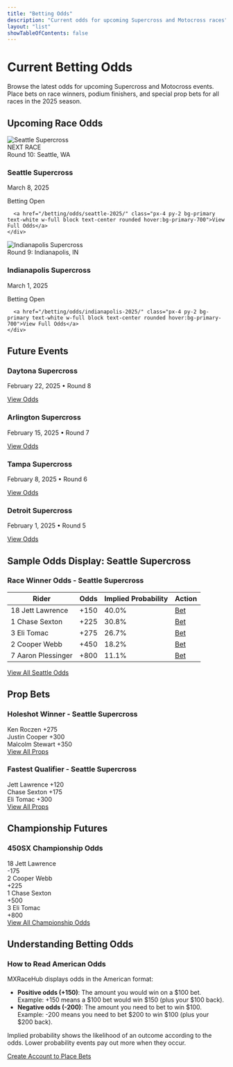 ```yaml
---
title: "Betting Odds"
description: "Current odds for upcoming Supercross and Motocross races"
layout: "list"
showTableOfContents: false
---
```


# Current Betting Odds

Browse the latest odds for upcoming Supercross and Motocross events. Place bets on race winners, podium finishers, and special prop bets for all races in the 2025 season.

## Upcoming Race Odds

<div class="grid grid-cols-1 md:grid-cols-2 gap-6 my-8">
  <div class="race-card bg-neutral-100 dark:bg-neutral-800 rounded-lg overflow-hidden shadow-lg">
    <div class="relative">
      <img src="/img/sample/default-track.svg" alt="Seattle Supercross" class="w-full h-48 object-cover">
      <div class="absolute top-0 right-0 bg-primary text-white text-xs font-bold px-2 py-1 m-2 rounded">NEXT RACE</div>
      <div class="absolute bottom-0 left-0 right-0 bg-gradient-to-t from-black/80 to-transparent p-4">
        <span class="text-white font-bold">Round 10: Seattle, WA</span>
      </div>
    </div>
    <div class="p-5">
      <div class="flex justify-between items-center mb-4">
        <div>
          <h3 class="text-xl font-bold">Seattle Supercross</h3>
          <p class="text-neutral-600 dark:text-neutral-400">March 8, 2025</p>
        </div>
        <div class="bg-primary/10 text-primary px-3 py-1 rounded-full text-sm font-semibold">
          Betting Open
        </div>
      </div>
      
      <a href="/betting/odds/seattle-2025/" class="px-4 py-2 bg-primary text-white w-full block text-center rounded hover:bg-primary-700">View Full Odds</a>
    </div>
  </div>
  
  <div class="race-card bg-neutral-100 dark:bg-neutral-800 rounded-lg overflow-hidden shadow-lg">
    <div class="relative">
      <img src="/img/sample/default-track.svg" alt="Indianapolis Supercross" class="w-full h-48 object-cover">
      <div class="absolute bottom-0 left-0 right-0 bg-gradient-to-t from-black/80 to-transparent p-4">
        <span class="text-white font-bold">Round 9: Indianapolis, IN</span>
      </div>
    </div>
    <div class="p-5">
      <div class="flex justify-between items-center mb-4">
        <div>
          <h3 class="text-xl font-bold">Indianapolis Supercross</h3>
          <p class="text-neutral-600 dark:text-neutral-400">March 1, 2025</p>
        </div>
        <div class="bg-primary/10 text-primary px-3 py-1 rounded-full text-sm font-semibold">
          Betting Open
        </div>
      </div>
      
      <a href="/betting/odds/indianapolis-2025/" class="px-4 py-2 bg-primary text-white w-full block text-center rounded hover:bg-primary-700">View Full Odds</a>
    </div>
  </div>
</div>

## Future Events

<div class="space-y-4 my-8">
  <div class="bg-neutral-100 dark:bg-neutral-800 rounded-lg overflow-hidden">
    <div class="p-4 border-b border-neutral-200 dark:border-neutral-700">
      <div class="flex justify-between items-center">
        <div>
          <h3 class="font-bold">Daytona Supercross</h3>
          <p class="text-sm text-neutral-600 dark:text-neutral-400">February 22, 2025 • Round 8</p>
        </div>
        <a href="/betting/odds/daytona-2025/" class="text-primary hover:underline text-sm">View Odds</a>
      </div>
    </div>
  </div>
  
  <div class="bg-neutral-100 dark:bg-neutral-800 rounded-lg overflow-hidden">
    <div class="p-4 border-b border-neutral-200 dark:border-neutral-700">
      <div class="flex justify-between items-center">
        <div>
          <h3 class="font-bold">Arlington Supercross</h3>
          <p class="text-sm text-neutral-600 dark:text-neutral-400">February 15, 2025 • Round 7</p>
        </div>
        <a href="/betting/odds/arlington-2025/" class="text-primary hover:underline text-sm">View Odds</a>
      </div>
    </div>
  </div>
  
  <div class="bg-neutral-100 dark:bg-neutral-800 rounded-lg overflow-hidden">
    <div class="p-4 border-b border-neutral-200 dark:border-neutral-700">
      <div class="flex justify-between items-center">
        <div>
          <h3 class="font-bold">Tampa Supercross</h3>
          <p class="text-sm text-neutral-600 dark:text-neutral-400">February 8, 2025 • Round 6</p>
        </div>
        <a href="/betting/odds/tampa-2025/" class="text-primary hover:underline text-sm">View Odds</a>
      </div>
    </div>
  </div>
  
  <div class="bg-neutral-100 dark:bg-neutral-800 rounded-lg overflow-hidden">
    <div class="p-4 border-b border-neutral-200 dark:border-neutral-700">
      <div class="flex justify-between items-center">
        <div>
          <h3 class="font-bold">Detroit Supercross</h3>
          <p class="text-sm text-neutral-600 dark:text-neutral-400">February 1, 2025 • Round 5</p>
        </div>
        <a href="/betting/odds/detroit-2025/" class="text-primary hover:underline text-sm">View Odds</a>
      </div>
    </div>
  </div>
</div>

## Sample Odds Display: Seattle Supercross

<div class="bg-neutral-100 dark:bg-neutral-800 rounded-lg p-6 my-8">
  <h3 class="text-xl font-bold mb-4">Race Winner Odds - Seattle Supercross</h3>
  
  <div class="overflow-x-auto mb-6">
    <table class="min-w-full bg-white dark:bg-neutral-900 border border-neutral-200 dark:border-neutral-700">
      <thead>
        <tr>
          <th class="px-4 py-3 bg-neutral-100 dark:bg-neutral-700 text-left text-xs font-semibold text-neutral-700 dark:text-neutral-200 uppercase tracking-wider">Rider</th>
          <th class="px-4 py-3 bg-neutral-100 dark:bg-neutral-700 text-left text-xs font-semibold text-neutral-700 dark:text-neutral-200 uppercase tracking-wider">Odds</th>
          <th class="px-4 py-3 bg-neutral-100 dark:bg-neutral-700 text-left text-xs font-semibold text-neutral-700 dark:text-neutral-200 uppercase tracking-wider">Implied Probability</th>
          <th class="px-4 py-3 bg-neutral-100 dark:bg-neutral-700 text-left text-xs font-semibold text-neutral-700 dark:text-neutral-200 uppercase tracking-wider">Action</th>
        </tr>
      </thead>
      <tbody class="divide-y divide-neutral-200 dark:divide-neutral-700">
        <tr>
          <td class="px-4 py-3 text-sm">
            <div class="flex items-center">
              <span class="inline-block w-6 h-6 bg-neutral-800 text-white rounded-full mr-2 flex items-center justify-center text-xs font-bold">18</span>
              <span class="font-medium">Jett Lawrence</span>
            </div>
          </td>
          <td class="px-4 py-3 text-sm font-bold">+150</td>
          <td class="px-4 py-3 text-sm">40.0%</td>
          <td class="px-4 py-3 text-sm">
            <a href="/betting/place-bet/seattle-2025/jett-lawrence/" class="px-3 py-1 bg-primary text-white text-xs rounded hover:bg-primary-700">Bet</a>
          </td>
        </tr>
        <tr class="bg-neutral-50 dark:bg-neutral-800">
          <td class="px-4 py-3 text-sm">
            <div class="flex items-center">
              <span class="inline-block w-6 h-6 bg-neutral-800 text-white rounded-full mr-2 flex items-center justify-center text-xs font-bold">1</span>
              <span class="font-medium">Chase Sexton</span>
            </div>
          </td>
          <td class="px-4 py-3 text-sm font-bold">+225</td>
          <td class="px-4 py-3 text-sm">30.8%</td>
          <td class="px-4 py-3 text-sm">
            <a href="/betting/place-bet/seattle-2025/chase-sexton/" class="px-3 py-1 bg-primary text-white text-xs rounded hover:bg-primary-700">Bet</a>
          </td>
        </tr>
        <tr>
          <td class="px-4 py-3 text-sm">
            <div class="flex items-center">
              <span class="inline-block w-6 h-6 bg-neutral-800 text-white rounded-full mr-2 flex items-center justify-center text-xs font-bold">3</span>
              <span class="font-medium">Eli Tomac</span>
            </div>
          </td>
          <td class="px-4 py-3 text-sm font-bold">+275</td>
          <td class="px-4 py-3 text-sm">26.7%</td>
          <td class="px-4 py-3 text-sm">
            <a href="/betting/place-bet/seattle-2025/eli-tomac/" class="px-3 py-1 bg-primary text-white text-xs rounded hover:bg-primary-700">Bet</a>
          </td>
        </tr>
        <tr class="bg-neutral-50 dark:bg-neutral-800">
          <td class="px-4 py-3 text-sm">
            <div class="flex items-center">
              <span class="inline-block w-6 h-6 bg-neutral-800 text-white rounded-full mr-2 flex items-center justify-center text-xs font-bold">2</span>
              <span class="font-medium">Cooper Webb</span>
            </div>
          </td>
          <td class="px-4 py-3 text-sm font-bold">+450</td>
          <td class="px-4 py-3 text-sm">18.2%</td>
          <td class="px-4 py-3 text-sm">
            <a href="/betting/place-bet/seattle-2025/cooper-webb/" class="px-3 py-1 bg-primary text-white text-xs rounded hover:bg-primary-700">Bet</a>
          </td>
        </tr>
        <tr>
          <td class="px-4 py-3 text-sm">
            <div class="flex items-center">
              <span class="inline-block w-6 h-6 bg-neutral-800 text-white rounded-full mr-2 flex items-center justify-center text-xs font-bold">7</span>
              <span class="font-medium">Aaron Plessinger</span>
            </div>
          </td>
          <td class="px-4 py-3 text-sm font-bold">+800</td>
          <td class="px-4 py-3 text-sm">11.1%</td>
          <td class="px-4 py-3 text-sm">
            <a href="/betting/place-bet/seattle-2025/aaron-plessinger/" class="px-3 py-1 bg-primary text-white text-xs rounded hover:bg-primary-700">Bet</a>
          </td>
        </tr>
      </tbody>
    </table>
  </div>
  
  <div class="text-center">
    <a href="/betting/odds/seattle-2025" class="px-6 py-2 bg-primary text-white rounded hover:bg-primary-700">View All Seattle Odds</a>
  </div>
</div>

## Prop Bets

<div class="space-y-4 my-8">
  <div class="bg-neutral-100 dark:bg-neutral-800 rounded-lg overflow-hidden">
    <div class="p-4">
      <h3 class="font-bold mb-2">Holeshot Winner - Seattle Supercross</h3>
      <div class="space-y-2 mb-4">
        <div class="flex justify-between items-center p-2 bg-neutral-200 dark:bg-neutral-700 rounded">
          <span>Ken Roczen</span>
          <span class="font-bold">+275</span>
        </div>
        <div class="flex justify-between items-center p-2 bg-neutral-200 dark:bg-neutral-700 rounded">
          <span>Justin Cooper</span>
          <span class="font-bold">+300</span>
        </div>
        <div class="flex justify-between items-center p-2 bg-neutral-200 dark:bg-neutral-700 rounded">
          <span>Malcolm Stewart</span>
          <span class="font-bold">+350</span>
        </div>
      </div>
      <a href="/betting/props/seattle-2025/" class="text-primary hover:underline text-sm">View All Props</a>
    </div>
  </div>
  
  <div class="bg-neutral-100 dark:bg-neutral-800 rounded-lg overflow-hidden">
    <div class="p-4">
      <h3 class="font-bold mb-2">Fastest Qualifier - Seattle Supercross</h3>
      <div class="space-y-2 mb-4">
        <div class="flex justify-between items-center p-2 bg-neutral-200 dark:bg-neutral-700 rounded">
          <span>Jett Lawrence</span>
          <span class="font-bold">+120</span>
        </div>
        <div class="flex justify-between items-center p-2 bg-neutral-200 dark:bg-neutral-700 rounded">
          <span>Chase Sexton</span>
          <span class="font-bold">+175</span>
        </div>
        <div class="flex justify-between items-center p-2 bg-neutral-200 dark:bg-neutral-700 rounded">
          <span>Eli Tomac</span>
          <span class="font-bold">+300</span>
        </div>
      </div>
      <a href="/betting/props/seattle-2025/" class="text-primary hover:underline text-sm">View All Props</a>
    </div>
  </div>
</div>

## Championship Futures

<div class="bg-neutral-100 dark:bg-neutral-800 rounded-lg p-6 my-8">
  <h3 class="text-xl font-bold mb-4">450SX Championship Odds</h3>
  
  <div class="space-y-3 mb-6">
    <div class="flex justify-between items-center p-3 bg-neutral-200 dark:bg-neutral-700 rounded">
      <div class="flex items-center">
        <span class="inline-block w-6 h-6 bg-neutral-800 text-white rounded-full mr-2 flex items-center justify-center text-xs font-bold">18</span>
        <span class="font-medium">Jett Lawrence</span>
      </div>
      <span class="font-bold">-175</span>
    </div>
    <div class="flex justify-between items-center p-3 bg-neutral-200 dark:bg-neutral-700 rounded">
      <div class="flex items-center">
        <span class="inline-block w-6 h-6 bg-neutral-800 text-white rounded-full mr-2 flex items-center justify-center text-xs font-bold">2</span>
        <span class="font-medium">Cooper Webb</span>
      </div>
      <span class="font-bold">+225</span>
    </div>
    <div class="flex justify-between items-center p-3 bg-neutral-200 dark:bg-neutral-700 rounded">
      <div class="flex items-center">
        <span class="inline-block w-6 h-6 bg-neutral-800 text-white rounded-full mr-2 flex items-center justify-center text-xs font-bold">1</span>
        <span class="font-medium">Chase Sexton</span>
      </div>
      <span class="font-bold">+500</span>
    </div>
    <div class="flex justify-between items-center p-3 bg-neutral-200 dark:bg-neutral-700 rounded">
      <div class="flex items-center">
        <span class="inline-block w-6 h-6 bg-neutral-800 text-white rounded-full mr-2 flex items-center justify-center text-xs font-bold">3</span>
        <span class="font-medium">Eli Tomac</span>
      </div>
      <span class="font-bold">+800</span>
    </div>
  </div>
  
  <div class="text-center">
    <a href="/betting/championship/" class="px-6 py-2 bg-primary text-white rounded hover:bg-primary-700">View All Championship Odds</a>
  </div>
</div>

## Understanding Betting Odds

<div class="bg-neutral-200 dark:bg-neutral-700 p-5 rounded-lg my-6">
  <h3 class="text-lg font-bold mb-3">How to Read American Odds</h3>
  
  <p class="mb-3">MXRaceHub displays odds in the American format:</p>
  
  <ul class="list-disc list-inside space-y-2 mb-4">
    <li><strong>Positive odds (+150)</strong>: The amount you would win on a $100 bet. Example: +150 means a $100 bet would win $150 (plus your $100 back).</li>
    <li><strong>Negative odds (-200)</strong>: The amount you need to bet to win $100. Example: -200 means you need to bet $200 to win $100 (plus your $200 back).</li>
  </ul>
  
  <p>Implied probability shows the likelihood of an outcome according to the odds. Lower probability events pay out more when they occur.</p>
</div>

<div class="text-center my-8">
  <a href="/account/register/" class="inline-block px-6 py-3 bg-primary text-white rounded-lg hover:bg-primary-700 font-medium">Create Account to Place Bets</a>
</div>